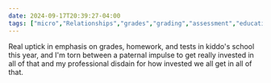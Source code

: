 ```yaml
---
date: 2024-09-17T20:39:27-04:00
tags: ["micro","Relationships","grades","grading","assessment","education"]
---
```

Real uptick in emphasis on grades, homework, and tests in kiddo's school this year, and I'm torn between a paternal impulse to get really invested in all of that and my professional disdain for how invested we all get in all of that.